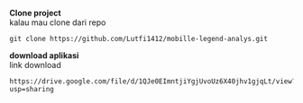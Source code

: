 **Clone project**  
kalau mau clone dari repo
```
git clone https://github.com/Lutfi1412/mobille-legend-analys.git
```
**download aplikasi**  
link download
```
https://drive.google.com/file/d/1QJe0EImntjiYgjUvoUz6X40jhv1gjqLt/view?usp=sharing
```
